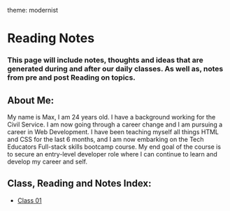 theme: modernist
# **Reading Notes**

### This page will include notes, thoughts and ideas that are generated during and after our daily classes. As well as, notes from pre and post Reading on topics.

## About Me:
My name is Max, I am 24 years old. I have a background working for the Civil Service. I am now going through a career change and I am pursuing a career in Web Development. I have been teaching myself all things HTML and CSS for the last 6 months, and I am now embarking on the Tech Educators Full-stack skills bootcamp course. My end goal of the course is to secure an entry-level developer role where I can continue to learn and develop my career and self.

## **Class, Reading and Notes Index:**
- [Class 01](/Class-01.md)
